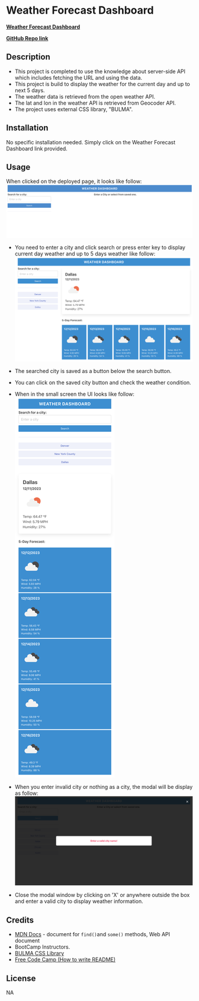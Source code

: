 # Weather Forecast Dashboard
**[Weather Forecast Dashboard](https://salidamaharjan.github.io/weather-dashboard-challenge-06/)**

**[GitHub Repo link](https://github.com/salidamaharjan/weather-dashboard-challenge-06)**

## Description
* This project is completed to use the knowledge about server-side API which includes fetching the URL and using the data.
* This project is build to display the weather for the current day and up to next 5 days.
* The weather data is retrieved from the open weather API.
* The lat and lon in the weather API is retrieved from Geocoder API.
* The project uses external CSS library, "BULMA".

## Installation
No specific installation needed. Simply click on the Weather Forecast Dashboard link provided.

## Usage
When clicked on the deployed page, it looks like follow:
![Weather forecast UI](./assets/images/weather-forecast.png)

* You need to enter a city and click search or press enter key to display current day weather and up to 5 days weather like follow:
![Current weather condition and 5 days weather](./assets/images/ui-big-screen.png)

* The searched city is saved as a button below the search button.

* You can click on the saved city button and check the weather condition.

* When in the small screen the UI looks like follow:
![Weather in small screen](./assets/images/ui-small-screen.png)

* When you enter invalid city or nothing as a city, the modal will be display as follow:
![modal](./assets/images/modal.png)

* Close the modal window by clicking on 'X' or anywhere outside the box and enter a valid city to display weather information.

## Credits
* [MDN Docs](https://developer.mozilla.org/en-US/) - document for `find()`and `some()` methods, Web API document
* BootCamp Instructors.
* [BULMA CSS Library](https://bulma.io/documentation/overview/start/)
* [Free Code Camp (How to write README)](https://www.freecodecamp.org/news/how-to-write-a-good-readme-file/)

## License
NA